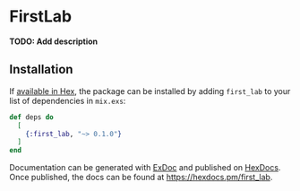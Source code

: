 # FirstLab

**TODO: Add description**

## Installation

If [available in Hex](https://hex.pm/docs/publish), the package can be installed
by adding `first_lab` to your list of dependencies in `mix.exs`:

```elixir
def deps do
  [
    {:first_lab, "~> 0.1.0"}
  ]
end
```

Documentation can be generated with [ExDoc](https://github.com/elixir-lang/ex_doc)
and published on [HexDocs](https://hexdocs.pm). Once published, the docs can
be found at <https://hexdocs.pm/first_lab>.

